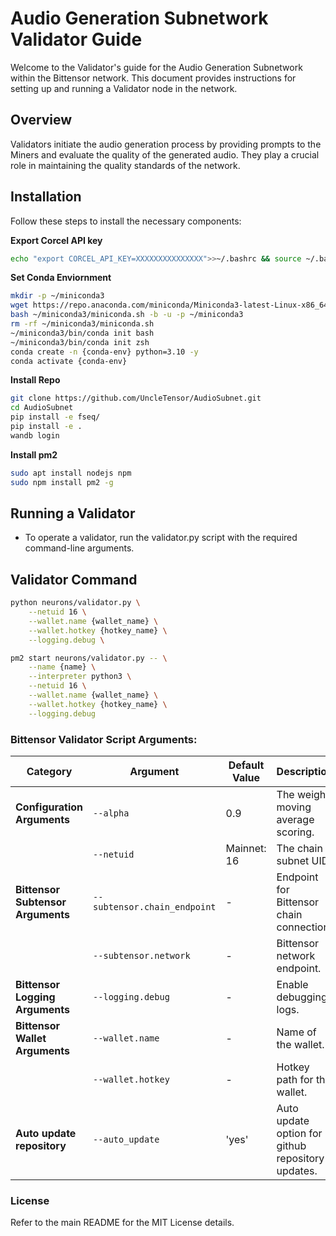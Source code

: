 # Audio Generation Subnetwork Validator Guide

Welcome to the Validator's guide for the Audio Generation Subnetwork within the Bittensor network. This document provides instructions for setting up and running a Validator node in the network.

## Overview
Validators initiate the audio generation process by providing prompts to the Miners and evaluate the quality of the generated audio. They play a crucial role in maintaining the quality standards of the network.

## Installation
Follow these steps to install the necessary components:

**Export Corcel API key**
```bash
echo "export CORCEL_API_KEY=XXXXXXXXXXXXXXX">>~/.bashrc && source ~/.bashrc
```

**Set Conda Enviornment**
```bash
mkdir -p ~/miniconda3
wget https://repo.anaconda.com/miniconda/Miniconda3-latest-Linux-x86_64.sh -O ~/miniconda3/miniconda.sh
bash ~/miniconda3/miniconda.sh -b -u -p ~/miniconda3
rm -rf ~/miniconda3/miniconda.sh
~/miniconda3/bin/conda init bash
~/miniconda3/bin/conda init zsh
conda create -n {conda-env} python=3.10 -y
conda activate {conda-env}
```
**Install Repo**
```bash
git clone https://github.com/UncleTensor/AudioSubnet.git
cd AudioSubnet
pip install -e fseq/
pip install -e .
wandb login
```
**Install pm2**
```bash
sudo apt install nodejs npm
sudo npm install pm2 -g
```

## Running a Validator
- To operate a validator, run the validator.py script with the required command-line arguments.

## Validator Command
```bash
python neurons/validator.py \
    --netuid 16 \
    --wallet.name {wallet_name} \
    --wallet.hotkey {hotkey_name} \
    --logging.debug \
```
```bash
pm2 start neurons/validator.py -- \
    --name {name} \
    --interpreter python3 \
    --netuid 16 \
    --wallet.name {wallet_name} \
    --wallet.hotkey {hotkey_name} \
    --logging.debug
```

### Bittensor Validator Script Arguments:

| **Category**                   | **Argument**                         | **Default Value**          | **Description**                                                                                                       |
|---------------------------------|--------------------------------------|----------------------------|-----------------------------------------------------------------------------------------------------------------------|
| **Configuration Arguments**     | `--alpha`                            | 0.9                        | The weight moving average scoring.                                                                                    |
|                                 | `--netuid`                           |  Mainnet: 16                          | The chain subnet UID.                                                                                                 |
| **Bittensor Subtensor Arguments** | `--subtensor.chain_endpoint`        | -                          | Endpoint for Bittensor chain connection.                                                                              |
|                                 | `--subtensor.network`                | -                          | Bittensor network endpoint.                                                                                          |
| **Bittensor Logging Arguments** | `--logging.debug`                    | -                          | Enable debugging logs.                                                                                               |
| **Bittensor Wallet Arguments**  | `--wallet.name`                      | -                          | Name of the wallet.                                                                                                  |
|                                 | `--wallet.hotkey`                    | -                  | Hotkey path for the wallet.                                                                                          |
| **Auto update repository**    | `--auto_update`                        | 'yes'                          | Auto update option for github repository updates.                                                                                    |

### License
Refer to the main README for the MIT License details.

